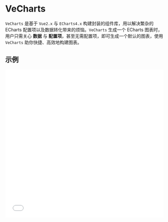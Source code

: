 # VeCharts

`VeCharts` 是基于 `Vue2.x` 与 `ECharts4.x` 构建封装的组件库，用以解决繁杂的 ECharts 配置项以及数据转化带来的烦恼。`VeCharts` 生成一个 ECharts 图表时，用户只需关心 **数据** 与 **配置项**，甚至无需配置项，即可生成一个默认的图表，使用 `VeCharts` 助你快捷、高效地构建图表。

## 示例

<iframe width="100%" height="470" src="//jsfiddle.net/vecharts/ydkyhjv6/embedded/result,html,js/?bodyColor=fff" allowfullscreen="allowfullscreen" frameborder="0"></iframe>
